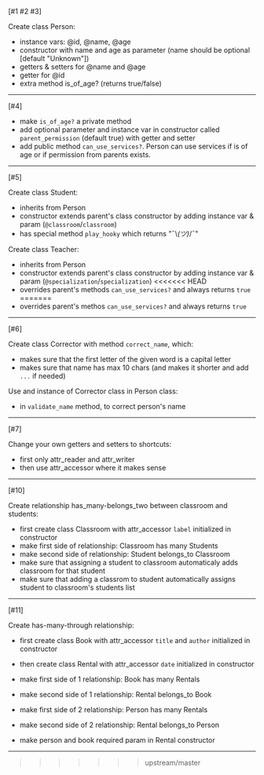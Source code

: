 [#1 #2 #3]

Create class Person:

- instance vars: @id, @name, @age
- constructor with name and age as parameter (name should be optional [default "Unknown"])
- getters & setters for @name and @age
- getter for @id
- extra method is_of_age? (returns true/false)

----------------

[#4]

- make `is_of_age?` a private method
- add optional parameter and instance var in constructor called `parent_permission` (default true) with getter and setter
- add public method `can_use_services?`. Person can use services if is of age or if permission from parents exists.

----------------

[#5]

Create class Student:

- inherits from Person
- constructor extends parent's class constructor by adding instance var & param (`@classroom`/`classroom`)
- has special method `play_hooky` which returns "¯\\_(ツ)_/¯"

Create class Teacher:

- inherits from Person
- constructor extends parent's class constructor by adding instance var & param (`@specialization`/`specialization`)
<<<<<<< HEAD
- overrides parent's methods `can_use_services?` and always returns `true`
=======
- overrides parent's methos `can_use_services?` and always returns `true`

----------------

[#6]

Create class Corrector with method `correct_name`, which:

- makes sure that the first letter of the given word is a capital letter
- makes sure that name has max 10 chars (and makes it shorter and add `...` if needed)

Use and instance of Corrector class in Person class:
- in `validate_name` method, to correct person's name

----------------

[#7]

Change your own getters and setters to shortcuts:
- first only attr_reader and attr_writer
- then use attr_accessor where it makes sense

----------------

[#10]

Create relationship has_many-belongs_two between classroom and students:

- first create class Classroom with attr_accessor `label` initialized in constructor
- make first side of relationship: Classroom has many Students
- make second side of relationship: Student belongs_to Classroom
- make sure that assigning a student to classroom automaticaly adds classroom for that student
- make sure that adding a classrom to student automatically assigns student to classroom's students list

----------------

[#11]

Create has-many-through relationship:

- first create class Book with attr_accessor `title` and `author` initialized in constructor
- then create class Rental with attr_accessor `date` initialized in constructor

- make first side of  1 relationship: Book has many Rentals
- make second side of 1 relationship: Rental belongs_to Book
- make first side of  2 relationship: Person has many Rentals
- make second side of 2 relationship: Rental belongs_to Person
- make person and book required param in Rental constructor

----------------
>>>>>>> upstream/master
